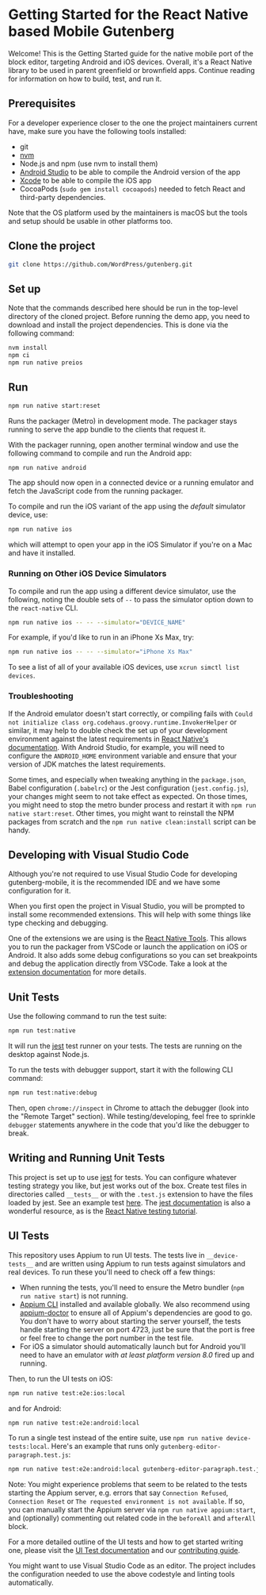 # Getting Started for the React Native based Mobile Gutenberg

Welcome! This is the Getting Started guide for the native mobile port of the block editor, targeting Android and iOS devices. Overall, it's a React Native library to be used in parent greenfield or brownfield apps. Continue reading for information on how to build, test, and run it.

## Prerequisites

For a developer experience closer to the one the project maintainers current have, make sure you have the following tools installed:

-   git
-   [nvm](https://github.com/nvm-sh/nvm)
-   Node.js and npm (use nvm to install them)
-   [Android Studio](https://developer.android.com/studio/) to be able to compile the Android version of the app
-   [Xcode](https://developer.apple.com/xcode/) to be able to compile the iOS app
-   CocoaPods (`sudo gem install cocoapods`) needed to fetch React and third-party dependencies.

Note that the OS platform used by the maintainers is macOS but the tools and setup should be usable in other platforms too.

## Clone the project

```sh
git clone https://github.com/WordPress/gutenberg.git
```

## Set up

Note that the commands described here should be run in the top-level directory of the cloned project. Before running the demo app, you need to download and install the project dependencies. This is done via the following command:

```sh
nvm install
npm ci
npm run native preios
```

## Run

```sh
npm run native start:reset
```

Runs the packager (Metro) in development mode. The packager stays running to serve the app bundle to the clients that request it.

With the packager running, open another terminal window and use the following command to compile and run the Android app:

```sh
npm run native android
```

The app should now open in a connected device or a running emulator and fetch the JavaScript code from the running packager.

To compile and run the iOS variant of the app using the _default_ simulator device, use:

```sh
npm run native ios
```

which will attempt to open your app in the iOS Simulator if you're on a Mac and have it installed.

### Running on Other iOS Device Simulators

To compile and run the app using a different device simulator, use the following, noting the double sets of `--` to pass the simulator option down to the `react-native` CLI.

```sh
npm run native ios -- -- --simulator="DEVICE_NAME"
```

For example, if you'd like to run in an iPhone Xs Max, try:

```sh
npm run native ios -- -- --simulator="iPhone Xs Max"
```

To see a list of all of your available iOS devices, use `xcrun simctl list devices`.

### Troubleshooting

If the Android emulator doesn't start correctly, or compiling fails with `Could not initialize class org.codehaus.groovy.runtime.InvokerHelper` or similar, it may help to double check the set up of your development environment against the latest requirements in [React Native's documentation](https://reactnative.dev/docs/environment-setup). With Android Studio, for example, you will need to configure the `ANDROID_HOME` environment variable and ensure that your version of JDK matches the latest requirements.

Some times, and especially when tweaking anything in the `package.json`, Babel configuration (`.babelrc`) or the Jest configuration (`jest.config.js`), your changes might seem to not take effect as expected. On those times, you might need to stop the metro bunder process and restart it with `npm run native start:reset`. Other times, you might want to reinstall the NPM packages from scratch and the `npm run native clean:install` script can be handy.

## Developing with Visual Studio Code

Although you're not required to use Visual Studio Code for developing gutenberg-mobile, it is the recommended IDE and we have some configuration for it.

When you first open the project in Visual Studio, you will be prompted to install some recommended extensions. This will help with some things like type checking and debugging.

One of the extensions we are using is the [React Native Tools](https://marketplace.visualstudio.com/items?itemName=vsmobile.vscode-react-native). This allows you to run the packager from VSCode or launch the application on iOS or Android. It also adds some debug configurations so you can set breakpoints and debug the application directly from VSCode. Take a look at the [extension documentation](https://marketplace.visualstudio.com/items?itemName=vsmobile.vscode-react-native) for more details.

## Unit Tests

Use the following command to run the test suite:

```sh
npm run test:native
```

It will run the [jest](https://github.com/facebook/jest) test runner on your tests. The tests are running on the desktop against Node.js.

To run the tests with debugger support, start it with the following CLI command:

```sh
npm run test:native:debug
```

Then, open `chrome://inspect` in Chrome to attach the debugger (look into the "Remote Target" section). While testing/developing, feel free to sprinkle `debugger` statements anywhere in the code that you'd like the debugger to break.

## Writing and Running Unit Tests

This project is set up to use [jest](https://facebook.github.io/jest/) for tests. You can configure whatever testing strategy you like, but jest works out of the box. Create test files in directories called `__tests__` or with the `.test.js` extension to have the files loaded by jest. See an example test [here](https://github.com/WordPress/gutenberg/blob/HEAD/packages/react-native-editor/src/test/api-fetch-setup.test.js). The [jest documentation](https://facebook.github.io/jest/docs/en/getting-started.html) is also a wonderful resource, as is the [React Native testing tutorial](https://facebook.github.io/jest/docs/en/tutorial-react-native.html).

## UI Tests

This repository uses Appium to run UI tests. The tests live in `__device-tests__` and are written using Appium to run tests against simulators and real devices. To run these you'll need to check off a few things:

-   When running the tests, you'll need to ensure the Metro bundler (`npm run native start`) is not running.
-   [Appium CLI](https://github.com/appium/appium/blob/1.x/docs/en/about-appium/getting-started.md) installed and available globally. We also recommend using [appium-doctor](https://github.com/appium/appium-doctor) to ensure all of Appium's dependencies are good to go. You don't have to worry about starting the server yourself, the tests handle starting the server on port 4723, just be sure that the port is free or feel free to change the port number in the test file.
-   For iOS a simulator should automatically launch but for Android you'll need to have an emulator _with at least platform version 8.0_ fired up and running.

Then, to run the UI tests on iOS:

```sh
npm run native test:e2e:ios:local
```

and for Android:

```sh
npm run native test:e2e:android:local
```

To run a single test instead of the entire suite, use `npm run native device-tests:local`. Here's an example that runs only `gutenberg-editor-paragraph.test.js`:

```sh
npm run native test:e2e:android:local gutenberg-editor-paragraph.test.js
```

Note: You might experience problems that seem to be related to the tests starting the Appium server, e.g. errors that say `Connection Refused`, `Connection Reset` or `The requested environment is not available`. If so, you can manually start the Appium server via `npm run native appium:start`, and (optionally) commenting out related code in the `beforeAll` and `afterAll` block.

For a more detailed outline of the UI tests and how to get started writing one, please visit the [UI Test documentation](/packages/react-native-editor/__device-tests__/README.md) and our [contributing guide](/packages/react-native-editor/__device-tests__/CONTRIBUTING.md).

You might want to use Visual Studio Code as an editor. The project includes the configuration needed to use the above codestyle and linting tools automatically.
